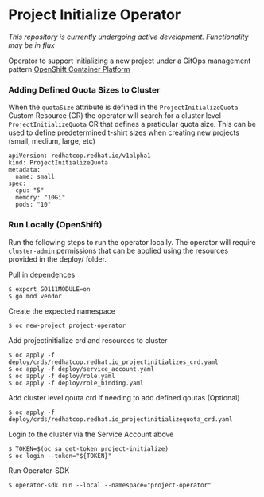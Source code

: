 Project Initialize Operator
========================================

_This repository is currently undergoing active development. Functionality may be in flux_

Operator to support initializing a new project under a GitOps management pattern [OpenShift Container Platform](https://www.openshift.com/container-platform/index.html)

### Adding Defined Quota Sizes to Cluster

When the `quotaSize` attribute is defined in the `ProjectInitializeQuota` Custom Resource (CR) the operator will search for a cluster level `ProjectInitializeQuota` CR that defines a praticular quota size. This can be used to define predetermined t-shirt sizes when creating new projects (small, medium, large, etc)

```
apiVersion: redhatcop.redhat.io/v1alpha1
kind: ProjectInitializeQuota
metadata:
  name: small
spec:
  cpu: "5"
  memory: "10Gi"
  pods: "10"
```


### Run Locally (OpenShift)

Run the following steps to run the operator locally. The operator will require `cluster-admin` permissions that can be applied using the resources provided in the deploy/ folder.

Pull in dependences
```
$ export GO111MODULE=on
$ go mod vendor
```

Create the expected namespace
```
$ oc new-project project-operator
```

Add projectinitialize crd and resources to cluster
```
$ oc apply -f deploy/crds/redhatcop.redhat.io_projectinitializes_crd.yaml
$ oc apply -f deploy/service_account.yaml
$ oc apply -f deploy/role.yaml
$ oc apply -f deploy/role_binding.yaml
```

Add cluster level qouta crd if needing to add defined qoutas (Optional) 
```
$ oc apply -f deploy/crds/redhatcop.redhat.io_projectinitializequota_crd.yaml
```

Login to the cluster via the Service Account above
```
$ TOKEN=$(oc sa get-token project-initialize)
$ oc login --token="${TOKEN}"
```

Run Operator-SDK
```
$ operator-sdk run --local --namespace="project-operator" 
```
